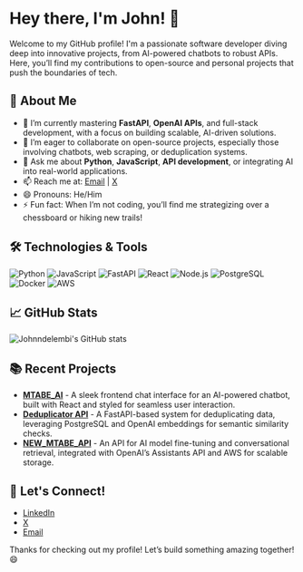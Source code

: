 # Hey there, I'm John! 👋

Welcome to my GitHub profile! I'm a passionate software developer diving deep into innovative projects, from AI-powered chatbots to robust APIs. Here, you’ll find my contributions to open-source and personal projects that push the boundaries of tech.

## 🚀 About Me

- 🌱 I’m currently mastering **FastAPI**, **OpenAI APIs**, and full-stack development, with a focus on building scalable, AI-driven solutions.
- 👯 I’m eager to collaborate on open-source projects, especially those involving chatbots, web scraping, or deduplication systems.
- 💬 Ask me about **Python**, **JavaScript**, **API development**, or integrating AI into real-world applications.
- 📫 Reach me at: [Email](mailto:williamjohnie61@gmail.com) | [X](https://x.com/Johnwills171)
- 😄 Pronouns: He/Him
- ⚡ Fun fact: When I’m not coding, you’ll find me strategizing over a chessboard or hiking new trails!

## 🛠️ Technologies & Tools

![Python](https://img.shields.io/badge/-Python-3776AB?style=flat&logo=python&logoColor=white)
![JavaScript](https://img.shields.io/badge/-JavaScript-F7DF1E?style=flat&logo=javascript&logoColor=black)
![FastAPI](https://img.shields.io/badge/-FastAPI-009688?style=flat&logo=fastapi&logoColor=white)
![React](https://img.shields.io/badge/-React-61DAFB?style=flat&logo=react&logoColor=black)
![Node.js](https://img.shields.io/badge/-Node.js-339933?style=flat&logo=node.js&logoColor=white)
![PostgreSQL](https://img.shields.io/badge/-PostgreSQL-336791?style=flat&logo=postgresql&logoColor=white)
![Docker](https://img.shields.io/badge/-Docker-2496ED?style=flat&logo=docker&logoColor=white)
![AWS](https://img.shields.io/badge/-AWS-232F3E?style=flat&logo=amazon-aws&logoColor=white)

## 📈 GitHub Stats

![Johnndelembi's GitHub stats](https://github-readme-stats.vercel.app/api?username=Johnndelembi&show_icons=true&theme=radical)

## 📚 Recent Projects

- [**MTABE_AI**](https://github.com/Johnndelembi/MTABE_AI) - A sleek frontend chat interface for an AI-powered chatbot, built with React and styled for seamless user interaction.
- [**Deduplicator API**](https://github.com/Johnndelembi/deduplicator-api) - A FastAPI-based system for deduplicating data, leveraging PostgreSQL and OpenAI embeddings for semantic similarity checks.
- [**NEW_MTABE_API**](https://github.com/Johnndelembi/NEW_MTABE_API) - An API for AI model fine-tuning and conversational retrieval, integrated with OpenAI’s Assistants API and AWS for scalable storage.

## 🤝 Let's Connect!

- [LinkedIn](https://www.linkedin.com/in/johnndelembi)
- [X](https://x.com/Johnwills171)
- [Email](mailto:williamjohnie61@gmail.com)

Thanks for checking out my profile! Let’s build something amazing together! 😄
